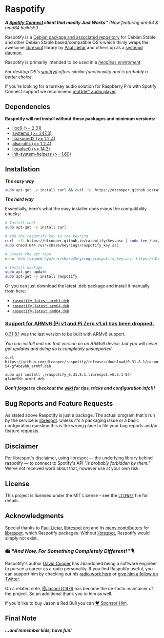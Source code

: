 # Raspotify

***A [Spotify Connect](https://www.spotify.com/connect/) client that mostly Just Works™*** *(Now featuring arm64 & amd64 builds!!!)*

Raspotify is a
[Debian package and associated repository](https://en.wikipedia.org/wiki/Deb_(file_format)) for Debian Stable and other Debian Stable based/compatible OS's 
which thinly wraps the awesome
[librespot](https://github.com/librespot-org/librespot) library by
[Paul Lietar](https://github.com/plietar) and others up as a [systemd](https://en.wikipedia.org/wiki/Systemd) [daemon](https://en.wikipedia.org/wiki/Daemon_(computing)).

Raspotify is primarily intended to be used in a *[headless enviroment](https://en.wikipedia.org/wiki/Headless_computer)*.

*For desktop OS's [spotifyd](https://spotifyd.github.io/spotifyd/installation/Raspberry-Pi.html) offers similar functionality and is probably a better choice.*

If you're looking for a turnkey audio solution for Raspberry Pi's with Spotify Connect support we recommend [moOde™ audio player](https://moodeaudio.org/).

## Dependencies

**Raspotify will not install without these packages and minimum versions:**
* [libc6 (>= 2.31)](https://tracker.debian.org/pkg/libc6)
* [systemd (>= 247.3)](https://tracker.debian.org/pkg/systemd)
* [libasound2 (>= 1.2.4)](https://tracker.debian.org/pkg/libasound2)
* [alsa-utils (>= 1.2.4)](https://tracker.debian.org/pkg/alsa-utils)
* [libpulse0 (>= 14.2)](https://tracker.debian.org/pkg/libpulse0)
* [init-system-helpers (>= 1.60)](https://tracker.debian.org/pkg/init-system-helpers)

## Installation

***The easy way***

```sh
sudo apt-get -y install curl && curl -sL https://dtcooper.github.io/raspotify/install.sh | sh
```

***The hard way***

Essentially, here's what the easy installer does minus the compatibility checks:

```sh
# Install curl
sudo apt-get -y install curl

# Add the raspotify key to the keyring
curl -sSL https://dtcooper.github.io/raspotify/key.asc | sudo tee /usr/share/keyrings/raspotify_key.asc  > /dev/null
sudo chmod 644 /usr/share/keyrings/raspotify_key.asc

# Create the apt repo
echo 'deb [signed-by=/usr/share/keyrings/raspotify_key.asc] https://dtcooper.github.io/raspotify raspotify main' | sudo tee /etc/apt/sources.list.d/raspotify.list

# Install package
sudo apt-get update
sudo apt-get -y install raspotify
```

Or you can just download the latest .deb package and install it manually from here:
* [`raspotify-latest_armhf.deb`](https://dtcooper.github.io/raspotify/raspotify-latest_armhf.deb)
* [`raspotify-latest_arm64.deb`](https://dtcooper.github.io/raspotify/raspotify-latest_arm64.deb)
* [`raspotify-latest_amd64.deb`](https://dtcooper.github.io/raspotify/raspotify-latest_amd64.deb)

### [Support for ARMv6 (Pi v1 and Pi Zero v1.x) has been dropped.](https://github.com/dtcooper/raspotify/commit/345f15c5d695736db8f90d1acc7e542803db5ca0)

[0.31.8.1](https://github.com/dtcooper/raspotify/releases/tag/0.31.8.1) was the last version to be built with ARMv6 support.

*You can install and run that version on an ARMv6 device, but you will never get updates and doing so is completely unsupported.*

```
curl https://github.com/dtcooper/raspotify/releases/download/0.31.8.1/raspotify_0.31.8.1.librespot.v0.3.1-54-gf4be9bb_armhf.deb
```
```
sudo apt install ./raspotify_0.31.8.1.librespot.v0.3.1-54-gf4be9bb_armhf.deb
```

***Don't forget to checkout the [wiki](https://github.com/dtcooper/raspotify/wiki) for tips, tricks and configuration info!!!***

## Bug Reports and Feature Requests

As stated above Raspotify is just a package. The actual program that's run by the service is [librespot](https://github.com/librespot-org/librespot). Unless it's a packaging issue or a basic confguration question this is the wrong place to file your bug reports and/or feature requests.

## Disclaimer

Per librespot's disclaimer, using librespot &mdash; the underlying library behind
raspotify &mdash; to connect to Spotify's API *"is probably forbidden by them."*
We've not received word about that, however use at your own risk.

## License

This project is licensed under the MIT License - see the [`LICENSE`](LICENSE)
file for details.

## Acknowledgments

Special thanks to [Paul Lietar](https://github.com/plietar), [librespot org](https://github.com/librespot-org)
and its [many contributors](https://github.com/librespot-org/librespot/graphs/contributors) for [librespot](https://github.com/librespot-org/librespot),
which Raspotify packages. Without [librespot](https://github.com/librespot-org/librespot),
Raspotify would simply not exist.

### 📻 *"And Now, For Something Completely Different!"* 🎙️

Raspotify's author [David Cooper](https://jew.pizza/) has abandoned being a software
engineer to pursue a career as a radio personality. If you find Raspotify useful, you
can support him by checking out his [radio work here](https://jew.pizza/) or
[give him a follow on Twitter](https://twitter.com/dtcooper).

On a related note, [@JasonLG1979](https://github.com/JasonLG1979) has become the
de-facto maintainer of the project. So an additional thank you to him as well.

If you'd like to buy Jason a Red Bull you can [❤️ Sponsor Him](https://github.com/sponsors/JasonLG1979).

## Final Note

***...and remember kids, have fun!***
